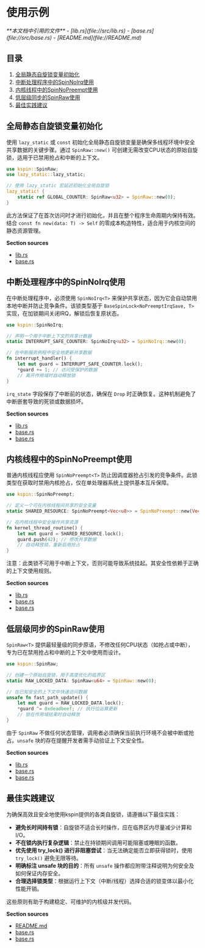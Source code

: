 # 使用示例

<cite>
**本文档中引用的文件**  
- [lib.rs](file://src/lib.rs)
- [base.rs](file://src/base.rs)
- [README.md](file://README.md)
</cite>

## 目录
1. [全局静态自旋锁变量初始化](#全局静态自旋锁变量初始化)  
2. [中断处理程序中的SpinNoIrq<T>使用](#中断处理程序中的spinnoirqt使用)  
3. [内核线程中的SpinNoPreempt<T>使用](#内核线程中的spinnopreemptt使用)  
4. [低层级同步的SpinRaw<T>使用](#低层级同步的spinrawt使用)  
5. [最佳实践建议](#最佳实践建议)

## 全局静态自旋锁变量初始化

使用 `lazy_static` 或 `const` 初始化全局静态自旋锁变量是确保多线程环境中安全共享数据的关键步骤。通过 `SpinRaw::new()` 可创建无需改变CPU状态的原始自旋锁，适用于已禁用抢占和中断的上下文。

```rust
use kspin::SpinRaw;
use lazy_static::lazy_static;

// 使用 lazy_static 宏延迟初始化全局自旋锁
lazy_static! {
    static ref GLOBAL_COUNTER: SpinRaw<u32> = SpinRaw::new(0);
}
```

此方法保证了在首次访问时才进行初始化，并且在整个程序生命周期内保持有效。结合 `const fn new(data: T) -> Self` 的零成本构造特性，适合用于内核空间的静态资源管理。

**Section sources**
- [lib.rs](file://src/lib.rs#L21-L35)
- [base.rs](file://src/base.rs#L44-L68)

## 中断处理程序中的SpinNoIrq<T>使用

在中断处理程序中，必须使用 `SpinNoIrq<T>` 来保护共享状态，因为它会自动禁用本地中断并防止竞争条件。该锁类型基于 `BaseSpinLock<NoPreemptIrqSave, T>` 实现，在加锁期间关闭IRQ，解锁后恢复原状态。

```rust
use kspin::SpinNoIrq;

// 声明一个用于中断上下文的共享计数器
static INTERRUPT_SAFE_COUNTER: SpinNoIrq<u32> = SpinNoIrq::new(0);

// 在中断服务例程中安全地更新共享数据
fn interrupt_handler() {
    let mut guard = INTERRUPT_SAFE_COUNTER.lock();
    *guard += 1; // 访问受保护的数据
    // 离开作用域时自动释放锁
}
```

`irq_state` 字段保存了中断前的状态，确保在 `Drop` 时正确恢复。这种机制避免了中断嵌套导致的死锁或数据损坏。

**Section sources**
- [lib.rs](file://src/lib.rs#L14-L20)
- [base.rs](file://src/base.rs#L70-L100)
- [base.rs](file://src/base.rs#L218-L275)

## 内核线程中的SpinNoPreempt<T>使用

普通内核线程应使用 `SpinNoPreempt<T>` 防止因调度器抢占引发的竞争条件。此锁类型在获取时禁用内核抢占，仅在单处理器系统上提供基本互斥保障。

```rust
use kspin::SpinNoPreempt;

// 定义一个可在内核线程间共享的安全变量
static SHARED_RESOURCE: SpinNoPreempt<Vec<u8>> = SpinNoPreempt::new(Vec::new());

// 在内核线程中安全操作共享资源
fn kernel_thread_routine() {
    let mut guard = SHARED_RESOURCE.lock();
    guard.push(42); // 修改共享数据
    // 自动释放锁，重新启用抢占
}
```

注意：此类锁不可用于中断上下文，否则可能导致系统挂起。其安全性依赖于正确的上下文使用规则。

**Section sources**
- [lib.rs](file://src/lib.rs#L7-L13)
- [base.rs](file://src/base.rs#L70-L100)
- [base.rs](file://src/base.rs#L218-L275)

## 低层级同步的SpinRaw<T>使用

`SpinRaw<T>` 提供最轻量级的同步原语，不修改任何CPU状态（如抢占或中断），专为已在禁用抢占和中断的上下文中使用而设计。

```rust
use kspin::SpinRaw;

// 创建一个原始自旋锁，用于高度优化的临界区
static RAW_LOCKED_DATA: SpinRaw<u64> = SpinRaw::new(0);

// 在已知安全的上下文中快速访问数据
unsafe fn fast_path_update() {
    let mut guard = RAW_LOCKED_DATA.lock();
    *guard ^= 0xdeadbeef; // 执行位运算更新
    // 锁在作用域结束时自动释放
}
```

由于 `SpinRaw` 不做任何状态管理，调用者必须确保当前执行环境不会被中断或抢占。`unsafe` 块的存在提醒开发者需手动验证上下文安全性。

**Section sources**
- [lib.rs](file://src/lib.rs#L21-L35)
- [base.rs](file://src/base.rs#L70-L100)
- [base.rs](file://src/base.rs#L218-L275)

## 最佳实践建议

为确保高效且安全地使用kspin提供的各类自旋锁，请遵循以下最佳实践：

- **避免长时间持有锁**：自旋锁不适合长时操作，应在临界区内尽量减少计算和I/O。
- **不在锁内执行复杂逻辑**：禁止在持锁期间调用可能阻塞或睡眠的函数。
- **优先使用 try_lock() 进行非阻塞尝试**：当无法确定能否立即获得锁时，使用 `try_lock()` 避免无限等待。
- **明确标注 unsafe 块的目的**：所有 `unsafe` 操作都应附带注释说明为何安全及如何保证内存安全。
- **合理选择锁类型**：根据运行上下文（中断/线程）选择合适的锁变体以最小化性能开销。

这些原则有助于构建稳定、可维护的内核级并发代码。

**Section sources**
- [README.md](file://README.md#L13-L35)
- [base.rs](file://src/base.rs#L102-L135)
- [base.rs](file://src/base.rs#L137-L175)